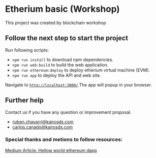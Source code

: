 # Etherium basic (Workshop)

This project was created by blockchain workshop

## Follow the next step to start the project

Run following scripts:

* `npm run install`             to download npm dependencies.
* `npm run web:build`           to build the web application.
* `npm run ethereum:deploy`     to deploy etherium virtual machine (EVM).
* `npm run app`                 to deploy the API and web site.

Navigate to [`http://localhost:3000/`](http://localhost:3000/).The app will popup in your browser.

## Further help

Contact us if you have any question or improvement proposal.
* <a href="mailto:ruben.chavarri@kairosds.com?subject=Ethereum%20basic%20workshop">ruben.chavarri@kairosds.com</a>
* <a href="mailto:carlos.canado@kairosds.com?subject=Ethereum%20basic%20workshop">carlos.canado@kairosds.com</a>


### Special thanks and metions to follow resources:

[Medium Article: Hellow world ethereum dapp](https://medium.com/@mvmurthy/full-stack-hello-world-voting-ethereum-dapp-tutorial-part-1-40d2d0d807c2)
